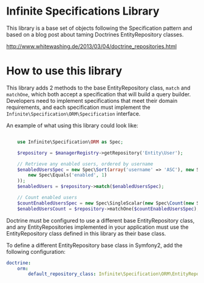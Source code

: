Infinite Specifications Library
===============================

This library is a base set of objects following the Specification pattern and based on
a blog post about taming Doctrines EntityRepository classes.

http://www.whitewashing.de/2013/03/04/doctrine_repositories.html

How to use this library
=======================

This library adds 2 methods to the base EntityRepository class, `match` and `matchOne`,
which both accept a specification that will build a query builder. Developers need to
implement specifications that meet their domain requirements, and each specification must
implement the `Infinite\Specification\ORM\Specification` interface.

An example of what using this library could look like:

```php

    use Infinite\Specification\ORM as Spec;

    $repository = $managerRegistry->getRepository('Entity\User');

    // Retrieve any enabled users, ordered by username
    $enabledUsersSpec = new Spec\Sort(array('username' => 'ASC'), new Spec\AndX(array(
        new Spec\Equals('enabled', 1)
    ));
    $enabledUsers = $repository->match($enabledUsersSpec);

    // Count enabled users
    $countEnabledUsersSpec = new Spec\SingleScalar(new Spec\Count(new Spec\Equals('enabled', 1)));
    $enabledUsersCount = $repository->matchOne($countEnabledUsersSpec);
```

Doctrine must be configured to use a different base EntityRepository class, and any
EntityRepositories implemented in your application must use the EntityRepository class
defined in this library as their base class.

To define a different EntityRepository base class in Symfony2, add the following
configuration:

```yaml
doctrine:
    orm:
        default_repository_class: Infinite\Specification\ORM\EntityRepository
```
